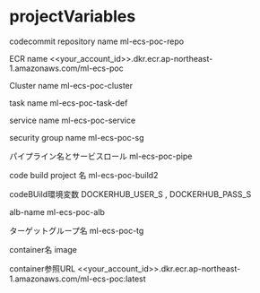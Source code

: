 # projectVariables



codecommit repository name
ml-ecs-poc-repo

ECR name
<<your_account_id>>.dkr.ecr.ap-northeast-1.amazonaws.com/ml-ecs-poc

Cluster name
ml-ecs-poc-cluster

task name
ml-ecs-poc-task-def

service name
ml-ecs-poc-service

security group name
ml-ecs-poc-sg

パイプライン名とサービスロール
ml-ecs-poc-pipe

code build project 名
ml-ecs-poc-build2

codeBUild環境変数
DOCKERHUB_USER_S , DOCKERHUB_PASS_S

alb-name
ml-ecs-poc-alb

ターゲットグループ名
ml-ecs-poc-tg

container名
image


container参照URL
<<your_account_id>>.dkr.ecr.ap-northeast-1.amazonaws.com/ml-ecs-poc:latest
